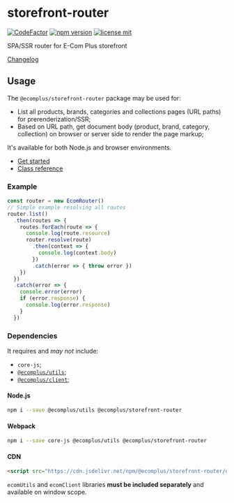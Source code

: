 # storefront-router

[![CodeFactor](https://www.codefactor.io/repository/github/ecomclub/storefront-router/badge)](https://www.codefactor.io/repository/github/ecomclub/storefront-router)
[![npm version](https://img.shields.io/npm/v/@ecomplus/storefront-router.svg)](https://www.npmjs.org/@ecomplus/storefront-router)
[![license mit](https://img.shields.io/badge/License-MIT-yellow.svg)](https://opensource.org/licenses/MIT)

SPA/SSR router for E-Com Plus storefront

[Changelog](https://github.com/ecomclub/storefront-router/blob/master/CHANGELOG.md)

## Usage

The `@ecomplus/storefront-router` package may be used for:

- List all products, brands, categories and collections pages
(URL paths) for prerenderization/SSR;
- Based on URL path, get document body (product, brand, category, collection)
on browser or server side to render the page markup;

It's available for both Node.js and browser environments.

- [Get started](https://developers.e-com.plus/storefront-router/module-@ecomplus_storefront-router.html)
- [Class reference](https://developers.e-com.plus/storefront-router/EcomRouter.html)

### Example

```js
const router = new EcomRouter()
// Simple example resolving all routes
router.list()
  .then(routes => {
    routes.forEach(route => {
      console.log(route.resource)
      router.resolve(route)
        .then(context => {
          console.log(context.body)
        })
        .catch(error => { throw error })
    })
  })
  .catch(error => {
    console.error(error)
    if (error.response) {
      console.log(error.response)
    }
  })
```

### Dependencies

It requires and _may not_ include:

- `core-js`;
- [`@ecomplus/utils`](https://github.com/ecomclub/ecomplus-utils);
- [`@ecomplus/client`](https://github.com/ecomclub/ecomplus-client);

#### Node.js

```bash
npm i --save @ecomplus/utils @ecomplus/storefront-router
```

#### Webpack

```bash
npm i --save core-js @ecomplus/utils @ecomplus/storefront-router
```

#### CDN

```html
<script src="https://cdn.jsdelivr.net/npm/@ecomplus/storefront-router/dist/ecom-router.var.min.js"></script>
```

`ecomUtils` and `ecomClient` libraries
**must be included separately** and available on window scope.
